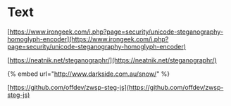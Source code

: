 # Text

[https://www.irongeek.com/i.php?page=security/unicode-steganography-homoglyph-encoder](https://www.irongeek.com/i.php?page=security/unicode-steganography-homoglyph-encoder) 

[https://neatnik.net/steganographr/](https://neatnik.net/steganographr/)

{% embed url="http://www.darkside.com.au/snow/" %}

[https://github.com/offdev/zwsp-steg-js](https://github.com/offdev/zwsp-steg-js)


